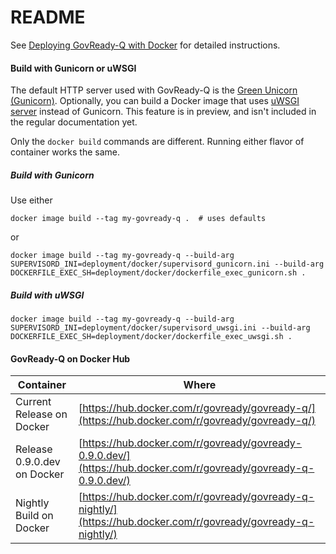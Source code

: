 # README

See [Deploying GovReady-Q with Docker](https://govready-q.readthedocs.io/en/latest/deploy_docker.html) for detailed instructions.

#### Build with Gunicorn or uWSGI

The default HTTP server used with GovReady-Q is the [Green Unicorn (Gunicorn)](https://gunicorn.org/).  Optionally, you can build a Docker image that uses [uWSGI server](https://uwsgi-docs.readthedocs.io/en/latest/tutorials/Django_and_nginx.html) instead of Gunicorn.  This feature is in preview, and isn't included in the regular documentation yet.

Only the `docker build` commands are different.  Running either flavor of container works the same.

##### Build with Gunicorn

Use either

```
docker image build --tag my-govready-q .  # uses defaults
```

or

```
docker image build --tag my-govready-q --build-arg SUPERVISORD_INI=deployment/docker/supervisord_gunicorn.ini --build-arg DOCKERFILE_EXEC_SH=deployment/docker/dockerfile_exec_gunicorn.sh .
```

##### Build with uWSGI

```
docker image build --tag my-govready-q --build-arg SUPERVISORD_INI=deployment/docker/supervisord_uwsgi.ini --build-arg DOCKERFILE_EXEC_SH=deployment/docker/dockerfile_exec_uwsgi.sh .
```


#### GovReady-Q on Docker Hub

| Container                 | Where                                                                                                           |
|---------------------------|-----------------------------------------------------------------------------------------------------------------|
| Current Release on Docker | [https://hub.docker.com/r/govready/govready-q/](https://hub.docker.com/r/govready/govready-q/)                  |
| Release 0.9.0.dev on Docker | [https://hub.docker.com/r/govready/govready-0.9.0.dev/](https://hub.docker.com/r/govready/govready-q-0.9.0.dev/)                  |
| Nightly Build on Docker   | [https://hub.docker.com/r/govready/govready-q-nightly/](https://hub.docker.com/r/govready/govready-q-nightly/)  |

